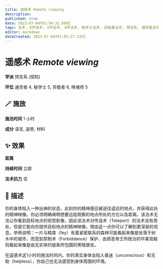 ```yaml
---
title: 遥感术 Remote viewing
description: 
published: true
date: 2023-07-04T01:54:31.699Z
tags: 法术, 6环法术, 5环法术, 4环法术, 秘学士法术, 异能者法术, 预言系, 通灵者法术, 唤魂师法术, 探知
editor: markdown
dateCreated: 2023-07-04T01:05:27.235Z
---
```


# **遥感术** *Remote viewing*

**学派** 预言系 (探知) 

**环位** 通灵者 4, 秘学士 5, 异能者 6, 唤魂师 5

## 🪄 施放

**施法时间** 1 小时

**成分** 语言, 姿势, 材料

## ✨ 效果  

**距离**   

**持续时间** 立即 

**法术抗力** 否

## 📖 描述

你的身体陷入一种出神的状态，此刻你的精神感应被送往遥远的地点，并获得此处的精神映像。你必须明确阐明想要远程观察的地点所处的方位以及距离。该法术无法让你看到目标地点的视觉影像，因此该法术对传送术（Teleport）的法术没有用处，但是它能向你提供目标地点的精神映像，借由这一点你可以了解到更深层的信息。举例说明：一片与精类（fey）有着紧密联系的森林可能看起来像是坐落于树木中的城市，而受到禁制术（Forbiddance）保护、由邪恶帝王所统治的华美宫殿则看起来像是由无实体的链条所包围的黑暗堡垒。

在遥感术这1小时的施法时间内，你的真实身体会陷入昏迷（unconscious）和无助（helpless），你自己也无法感受到身体周围的环境。
    